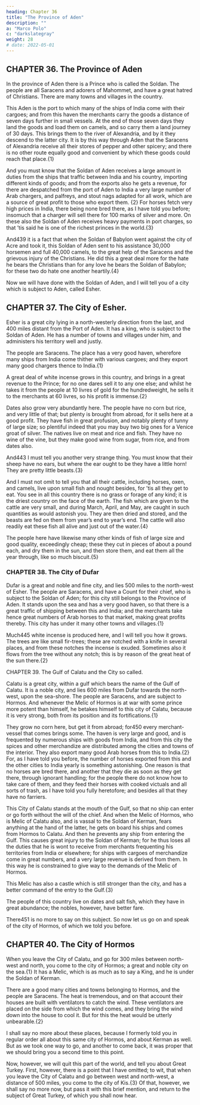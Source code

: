 ```yaml
---
heading: Chapter 36
title: "The Province of Aden"
description: ""
a: "Marco Polo"
c: "darkslategray"
weight: 28
# date: 2022-05-01
---
```



## CHAPTER 36. The Province of Aden

In the province of Aden there is a Prince who is called the Soldan. The people are all Saracens and adorers of Mahommet, and have a great hatred of Christians. There are many towns and villages in the country.

This Aden is the port to which many of the ships of India come with their cargoes; and from this haven the merchants carry the goods a distance of seven days further in small vessels. At the end of those seven days they land the goods and load them on camels, and so carry them a land journey of 30 days. This brings them to the river of Alexandria, and by it they descend to the latter city. It is by this way through Aden that the Saracens of Alexandria receive all their stores of pepper and other spicery; and there is no other route equally good and convenient by which these goods could reach that place.{1}

And you must know that the Soldan of Aden receives a large amount in duties from the ships that traffic between India and his country, importing different kinds of goods; and from the exports also he gets a revenue, for there are despatched from the port of Aden to India a very large number of Arab chargers, and palfreys, and stout nags adapted for all work, which are a source of great profit to those who export them. {2} For horses fetch very high prices in India, there being none bred there, as I have told you before; insomuch that a charger will sell there for 100 marks of silver and more. On these also the Soldan of Aden receives heavy payments in port charges, so that ’tis said he is one of the richest princes in the world.{3}

And439 it is a fact that when the Soldan of Babylon went against the city of Acre and took it, this Soldan of Aden sent to his assistance 30,000 horsemen and full 40,000 camels, to the great help of the Saracens and the grievous injury of the Christians. He did this a great deal more for the hate he bears the Christians than for any love he bears the Soldan of Babylon; for these two do hate one another heartily.{4}

Now we will have done with the Soldan of Aden, and I will tell you of a city which is subject to Aden, called Esher.


## CHAPTER 37. The City of Esher.

Esher is a great city lying in a north-westerly direction from the last, and 400 miles distant from the Port of Aden. It has a king, who is subject to the Soldan of Aden. He has a number of towns and villages under him, and administers his territory well and justly.

The people are Saracens. The place has a very good haven, wherefore many ships from India come thither with various cargoes; and they export many good chargers thence to India.{1}

A great deal of white incense grows in this country, and brings in a great revenue to the Prince; for no one dares sell it to any one else; and whilst he takes it from the people at 10 livres of gold for the hundredweight, he sells it to the merchants at 60 livres, so his profit is immense.{2}

Dates also grow very abundantly here. The people have no corn but rice, and very little of that; but plenty is brought from abroad, for it sells here at a good profit. They have fish in great profusion, and notably plenty of tunny of large size; so plentiful indeed that you may buy two big ones for a Venice groat of silver. The natives live on meat and rice and fish. They have no wine of the vine, but they make good wine from sugar, from rice, and from dates also.

And443 I must tell you another very strange thing. You must know that their sheep have no ears, but where the ear ought to be they have a little horn! They are pretty little beasts.{3}

And I must not omit to tell you that all their cattle, including horses, oxen, and camels, live upon small fish and nought besides, for ’tis all they get to eat. You see in all this country there is no grass or forage of any kind; it is the driest country on the face of the earth. The fish which are given to the cattle are very small, and during March, April, and May, are caught in such quantities as would astonish you. They are then dried and stored, and the beasts are fed on them from year’s end to year’s end. The cattle will also readily eat these fish all alive and just out of the water.{4}

The people here have likewise many other kinds of fish of large size and good quality, exceedingly cheap; these they cut in pieces of about a pound each, and dry them in the sun, and then store them, and eat them all the year through, like so much biscuit.{5}



### CHAPTER 38. The City of Dufar

Dufar is a great and noble and fine city, and lies 500 miles to the north-west of Esher. The people are Saracens, and have a Count for their chief, who is subject to the Soldan of Aden; for this city still belongs to the Province of Aden. It stands upon the sea and has a very good haven, so that there is a great traffic of shipping between this and India; and the merchants take hence great numbers of Arab horses to that market, making great profits thereby. This city has under it many other towns and villages.{1}

Much445 white incense is produced here, and I will tell you how it grows. The trees are like small fir-trees; these are notched with a knife in several places, and from these notches the incense is exuded. Sometimes also it flows from the tree without any notch; this is by reason of the great heat of the sun there.{2}




CHAPTER 39. The Gulf of Calatu and the City so called.

Calatu is a great city, within a gulf which bears the name of the Gulf of Calatu. It is a noble city, and lies 600 miles from Dufar towards the north-west, upon the sea-shore. The people are Saracens, and are subject to Hormos. And whenever the Melic of Hormos is at war with some prince more potent than himself, he betakes himself to this city of Calatu, because it is very strong, both from its position and its fortifications.{1}

They grow no corn here, but get it from abroad; for450 every merchant-vessel that comes brings some. The haven is very large and good, and is frequented by numerous ships with goods from India, and from this city the spices and other merchandize are distributed among the cities and towns of the interior. They also export many good Arab horses from this to India.{2} For, as I have told you before, the number of horses exported from this and the other cities to India yearly is something astonishing. One reason is that no horses are bred there, and another that they die as soon as they get there, through ignorant handling; for the people there do not know how to take care of them, and they feed their horses with cooked victuals and all sorts of trash, as I have told you fully heretofore; and besides all that they have no farriers.

This City of Calatu stands at the mouth of the Gulf, so that no ship can enter or go forth without the will of the chief. And when the Melic of Hormos, who is Melic of Calatu also, and is vassal to the Soldan of Kerman, fears anything at the hand of the latter, he gets on board his ships and comes from Hormos to Calatu. And then he prevents any ship from entering the Gulf. This causes great injury to the Soldan of Kerman; for he thus loses all the duties that he is wont to receive from merchants frequenting his territories from India or elsewhere; for ships with cargoes of merchandize come in great numbers, and a very large revenue is derived from them. In this way he is constrained to give way to the demands of the Melic of Hormos.

This Melic has also a castle which is still stronger than the city, and has a better command of the entry to the Gulf.{3}

The people of this country live on dates and salt fish, which they have in great abundance; the nobles, however, have better fare.

There451 is no more to say on this subject. So now let us go on and speak of the city of Hormos, of which we told you before.



## CHAPTER 40. The City of Hormos

When you leave the City of Calatu, and go for 300 miles between north-west and north, you come to the city of Hormos; a great and noble city on the sea.{1} It has a Melic, which is as much as to say a King, and he is under the Soldan of Kerman.

There are a good many cities and towns belonging to Hormos, and the people are Saracens. The heat is tremendous, and on that account their houses are built with ventilators to catch the wind. These ventilators are placed on the side from which the wind comes, and they bring the wind down into the house to cool it. But for this the heat would be utterly unbearable.{2}

I shall say no more about these places, because I formerly told you in regular order all about this same city of Hormos, and about Kerman as well. But as we took one way to go, and another to come back, it was proper that we should bring you a second time to this point.

Now, however, we will quit this part of the world, and tell you about Great Turkey. First, however, there is a point that I have omitted; to wit, that when you leave the City of Calatu and go between west and north-west, a distance of 500 miles, you come to the city of Kis.{3} Of that, however, we shall say no more now, but pass it with this brief mention, and return to the subject of Great Turkey, of which you shall now hear.
